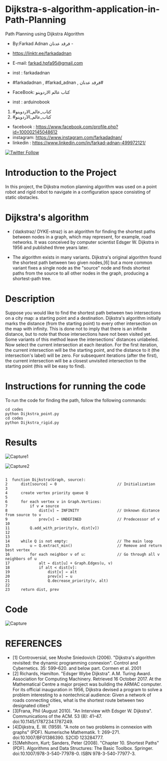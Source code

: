 # Dijkstra-s-algorithm-application-in-Path-Planning
Path Planning using Dijkstra Algorithm
-  By:Farkad Adnan فرقد عدنان -
- https://linktr.ee/farkadadnan

 - E-mail: farkad.hpfa95@gmail.com 
- inst : farkadadnan 
- #farkadadnan , #farkad_adnan , فرقد عدنان# 
- FaceBook: كتاب عالم الاردوينو 
- inst : arduinobook
1. #كتاب_عالم_الاردوينو
2. #كتاب_عالم_الآردوينو 

* facebook : https://www.facebook.com/profile.php?id=100002145048612
* instagram:  https://www.instagram.com/farkadadnan/
* linkedin : https://www.linkedin.com/in/farkad-adnan-499972121/

 <p>
 <a href='https://mobile.twitter.com/farkadadnan'>
        <img alt="Twitter Follow" src="https://img.shields.io/twitter/follow/farkadadnan?label=%40farkadadnan&style=social" alt='Twitter' align="center"/>
    </a>
</p>


# Introduction to the Project
In this project, the Dijkstra motion planning algorithm was used on a point robot and rigid robot to navigate in a configuration space consisting of static obstacles.


# Dijkstra's algorithm
- (ˈdaɪkstrəz/ DYKE-strəz) is an algorithm for finding the shortest paths between nodes in a graph, which may represent, for example, road networks. It was conceived by computer scientist Edsger W. Dijkstra in 1956 and published three years later.

- The algorithm exists in many variants. Dijkstra's original algorithm found the shortest path between two given nodes,[6] but a more common variant fixes a single node as the "source" node and finds shortest paths from the source to all other nodes in the graph, producing a shortest-path tree.

# Description
Suppose you would like to find the shortest path between two intersections on a city map: a starting point and a destination. Dijkstra's algorithm initially marks the distance (from the starting point) to every other intersection on the map with infinity. This is done not to imply that there is an infinite distance, but to note that those intersections have not been visited yet. Some variants of this method leave the intersections' distances unlabeled. Now select the current intersection at each iteration. For the first iteration, the current intersection will be the starting point, and the distance to it (the intersection's label) will be zero. For subsequent iterations (after the first), the current intersection will be a closest unvisited intersection to the starting point (this will be easy to find).


# Instructions for running the code
To run the code for finding the path, follow the following commands:
```
cd codes
python Dijkstra_point.py
cd codes
python Dijkstra_rigid.py
```

# Results
![Capture1](https://user-images.githubusercontent.com/35774039/200636319-d0ec076f-c9ea-4c4d-a5d3-65606bf2501a.PNG)

![Capture2](https://user-images.githubusercontent.com/35774039/200636366-e325d353-0ecc-4145-a329-5abea8ba4195.PNG)

```

1  function Dijkstra(Graph, source):
2      dist[source] ← 0                           // Initialization
3
4      create vertex priority queue Q
5
6      for each vertex v in Graph.Vertices:
7          if v ≠ source
8              dist[v] ← INFINITY                 // Unknown distance from source to v
9              prev[v] ← UNDEFINED                // Predecessor of v
10
11         Q.add_with_priority(v, dist[v])
12
13
14     while Q is not empty:                      // The main loop
15         u ← Q.extract_min()                    // Remove and return best vertex
16         for each neighbor v of u:              // Go through all v neighbors of u
17             alt ← dist[u] + Graph.Edges(u, v)
18             if alt < dist[v]:
19                 dist[v] ← alt
20                 prev[v] ← u
21                 Q.decrease_priority(v, alt)
22
23     return dist, prev
```

# Code
![Capture](https://user-images.githubusercontent.com/35774039/200636416-02bfb691-550e-40e0-bf3f-74d1f8f52c5d.PNG)



# REFERENCES
- [1] Controversial, see Moshe Sniedovich (2006). "Dijkstra's algorithm revisited: the dynamic programming connexion". Control and Cybernetics. 35: 599–620. and below part. Cormen et al. 2001
- [2] Richards, Hamilton. "Edsger Wybe Dijkstra". A.M. Turing Award. Association for Computing Machinery. Retrieved 16 October 2017. At the Mathematical Centre a major project was building the ARMAC computer. For its official inauguration in 1956, Dijkstra devised a program to solve a problem interesting to a nontechnical audience: Given a network of roads connecting cities, what is the shortest route between two designated cities?
 - [3]Frana, Phil (August 2010). "An Interview with Edsger W. Dijkstra". Communications of the ACM. 53 (8): 41–47. doi:10.1145/1787234.1787249.
 - [4]Dijkstra, E. W. (1959). "A note on two problems in connexion with graphs" (PDF). Numerische Mathematik. 1: 269–271. doi:10.1007/BF01386390. S2CID 123284777.
 - [5]Mehlhorn, Kurt; Sanders, Peter (2008). "Chapter 10. Shortest Paths" (PDF). Algorithms and Data Structures: The Basic Toolbox. Springer. doi:10.1007/978-3-540-77978-0. ISBN 978-3-540-77977-3.

